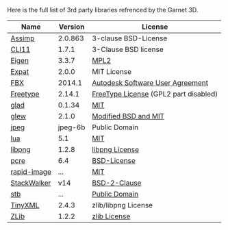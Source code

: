 Here is the full list of 3rd party libraries refrenced by the Garnet 3D.

| Name | Version | License |
| - | - | - |
| [Assimp](https://github.com/assimp/assimp) | 2.0.863 | 3-clause BSD-License |
| [CLI11]((https://github.com/CLIUtils/CLI11)) | 1.7.1 | 3-Clause BSD license |
| [Eigen](http://eigen.tuxfamily.org) | 3.3.7 | [MPL2](https://www.mozilla.org/en-US/MPL/2.0/) |
| [Expat](https://libexpat.github.io/) | 2.0.0 | MIT License |
| [FBX](https://aps.autodesk.com/developer/overview/fbx-sdk) | 2014.1 | [Autodesk Software User Agreement](fbx/2014.1/License.rtf) |
| [Freetype](http://www.freetype.org) | 2.14.1 | [FreeType License](https://gitlab.freedesktop.org/freetype/freetype/-/blob/master/docs/FTL.TXT) (GPL2 part disabled) |
| [glad](https://github.com/Dav1dde/glad) | 0.1.34 | [MIT](https://github.com/Dav1dde/glad/blob/glad2/LICENSE) |
| [glew](http://glew.sourceforge.net) | 2.1.0 | [Modified BSD and MIT](https://github.com/nigels-com/glew#copyright-and-licensing) |
| [jpeg](http://www.ijg.org) | jpeg-6b | Public Domain |
| [lua](http://www.lua.org) | 5.1 | [MIT](https://www.lua.org/license.html) |
| [libpng](http://www.libpng.org/pub/png/libpng.html) | 1.2.8 | [libpng License](http://www.libpng.org/pub/png/src/libpng-LICENSE.txt) |
| [pcre](http://www.pcre.org/) | 6.4 | [BSD-License](https://www.pcre.org/licence.txt) |
| [rapid-image](https://github.com/randomgraphics/rapid-image) | ... | [MIT](https://github.com/randomgraphics/rapid-image/blob/main/LICENSE) |
| [StackWalker]() | v14 | [BSD-2-Clause](src/StackWalker/LICENSE) |
| [stb](https://github.com/nothings/stb) | ... | [Public Domain](https://github.com/nothings/stb/blob/master/LICENSE) |
| [TinyXML](https://sourceforge.net/projects/tinyxml/) | 2.4.3 | zlib/libpng License |
| [ZLib](http://www.zlib.net/) | 1.2.2 | [zlib License](https://www.zlib.net/zlib_license.html) |
